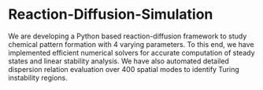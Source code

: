 # Reaction-Diffusion-Simulation
We are developing a Python based reaction-diffusion framework to study chemical pattern formation with 4 varying parameters. To this end, we have implemented efficient numerical solvers for accurate computation of steady states and linear stability analysis. We have also automated detailed dispersion relation evaluation over 400 spatial modes to identify Turing instability regions.
